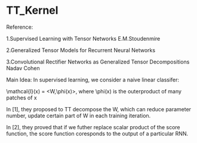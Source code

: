 # TT_Kernel

Reference: 

1.Supervised Learning with Tensor Networks E.M.Stoudenmire 

2.Generalized Tensor Models for Recurrent Neural Networks 

3.Convolutional Rectifier Networks as Generalized Tensor Decompositions Nadav Cohen

Main Idea: 
In supervised learning, we consider a naive linear classifer:

\mathcal{l}(x) = <W,\phi(x)>, where \phi(x) is the outerproduct of many patches of x

In [1], they proposed to TT decompose the W, which can reduce parameter number, update certain part of W in each training iteration.

In [2], they proved that if we futher replace scalar product of the score function, the score function coresponds to the output of a particular RNN.
